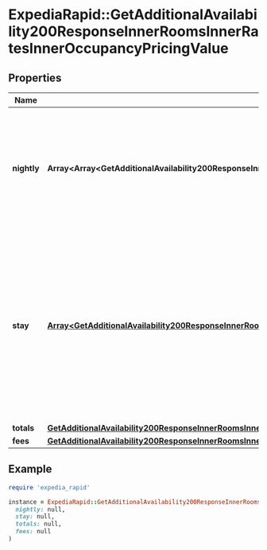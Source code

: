 # ExpediaRapid::GetAdditionalAvailability200ResponseInnerRoomsInnerRatesInnerOccupancyPricingValue

## Properties

| Name | Type | Description | Notes |
| ---- | ---- | ----------- | ----- |
| **nightly** | **Array&lt;Array&lt;GetAdditionalAvailability200ResponseInnerRoomsInnerRatesInnerOccupancyPricingValueNightlyInnerInner&gt;&gt;** | Array of arrays of amount objects. Each sub-array of amount objects represents a single night&#39;s charges. | [optional] |
| **stay** | [**Array&lt;GetAdditionalAvailability200ResponseInnerRoomsInnerRatesInnerOccupancyPricingValueStayInner&gt;**](GetAdditionalAvailability200ResponseInnerRoomsInnerRatesInnerOccupancyPricingValueStayInner.md) | Array of amount objects. Details any charges that apply to the entire stay (not divided per-night). Any per-room adjustments are applied to the &#x60;base_rate&#x60; amount within this object. | [optional] |
| **totals** | [**GetAdditionalAvailability200ResponseInnerRoomsInnerRatesInnerOccupancyPricingValueTotals**](GetAdditionalAvailability200ResponseInnerRoomsInnerRatesInnerOccupancyPricingValueTotals.md) |  | [optional] |
| **fees** | [**GetAdditionalAvailability200ResponseInnerRoomsInnerRatesInnerOccupancyPricingValueFees**](GetAdditionalAvailability200ResponseInnerRoomsInnerRatesInnerOccupancyPricingValueFees.md) |  | [optional] |

## Example

```ruby
require 'expedia_rapid'

instance = ExpediaRapid::GetAdditionalAvailability200ResponseInnerRoomsInnerRatesInnerOccupancyPricingValue.new(
  nightly: null,
  stay: null,
  totals: null,
  fees: null
)
```

